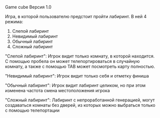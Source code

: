 Game cube
Версия 1.0


Игра, в которой пользователю предстоит пройти лабиринт.
В ней 4 режима:
1. Слепой лабиринт
2. Невидимый лабиринт
3. Обычный лабиринт
4. Сложный лабиринт

"Слепой лабиринт":
Игрок видит только комнату, в которой находится. С помощью пробела он может телепортироваться в случайную комнату, а также с помощью TAB может посмотреть карту полностью.

"Невидимый лабиринт":
Игрок видит только себя и отметку финиша

"Обычный лабиринт":
Игрок видит лабиринт целиком, но при этом изменена частота смена местоположения игрока

"Сложный лабиринт":
Лабиринт с непроработанной генерацией, могут создаваться комнаты без дверей, из которых можно выбраться только с помощью телепортации
